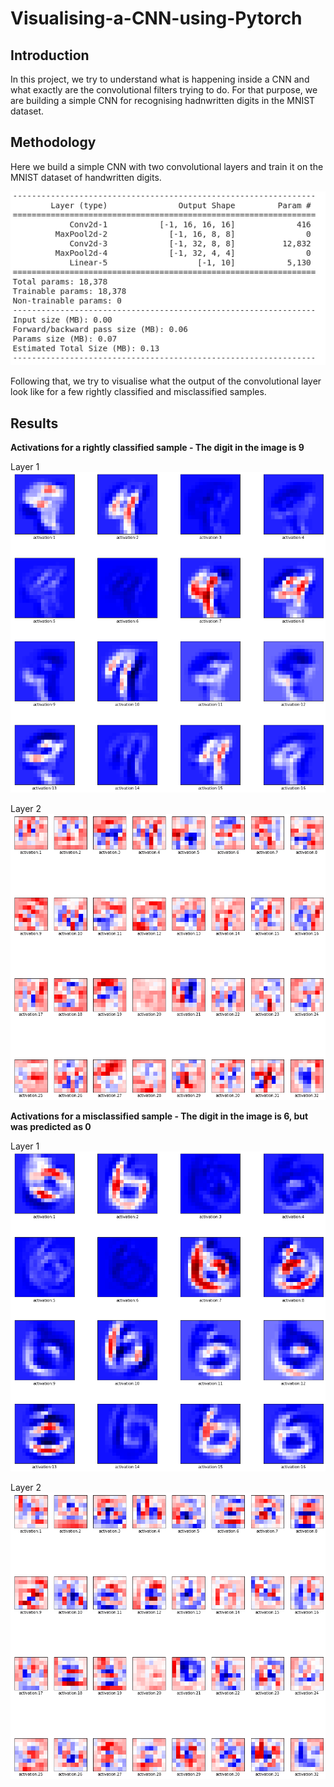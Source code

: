# Visualising-a-CNN-using-Pytorch

## Introduction
In this project, we try to understand what is happening inside a CNN and what exactly are the convolutional filters trying to do. For that purpose, we are building a simple CNN for recognising hadnwritten digits in the MNIST dataset.

## Methodology
Here we build a simple CNN with two convolutional layers and train it on the MNIST dataset of handwritten digits. 

![CNN Architecture](https://github.com/muhammedsalihk/Visualising-a-CNN-using-Pytorch/blob/master/Images/Model.png)

Following that, we try to visualise what the output of the convolutional layer look like for a few rightly classified and misclassified samples.

## Results
**Activations for a rightly classified sample - The digit in the image is 9**

Layer 1
![Layer 1](https://github.com/muhammedsalihk/Visualising-a-CNN-using-Pytorch/blob/master/Images/9_right_layer1.png)


Layer 2
![Layer 2](https://github.com/muhammedsalihk/Visualising-a-CNN-using-Pytorch/blob/master/Images/9_right_layer2.png)

**Activations for a misclassified sample - The digit in the image is 6, but was predicted as 0**

Layer 1
![Layer 1](https://github.com/muhammedsalihk/Visualising-a-CNN-using-Pytorch/blob/master/Images/6_wrong_layer1.png)


Layer 2
![Layer 2](https://github.com/muhammedsalihk/Visualising-a-CNN-using-Pytorch/blob/master/Images/6_wrong_layer2.png)
